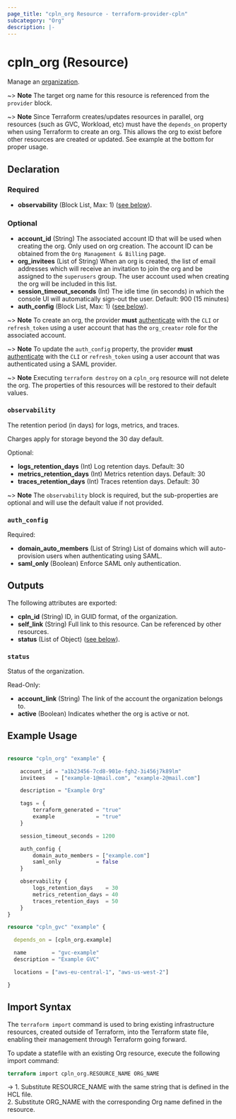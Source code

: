 ```yaml
---
page_title: "cpln_org Resource - terraform-provider-cpln"
subcategory: "Org"
description: |-
---
```


# cpln_org (Resource)

Manage an [organization](https://docs.controlplane.com/reference/org).

~> **Note** The target org name for this resource is referenced from the `provider` block.

~> **Note** Since Terraform creates/updates resources in parallel, org resources (such as GVC, Workload, etc) must have the `depends_on` property when using Terraform to create an org. This allows the org to exist before other resources are created or updated. See example at the bottom for proper usage.

## Declaration

### Required

- **observability** (Block List, Max: 1) ([see below](#nestedblock--observability)).

### Optional

- **account_id** (String) The associated account ID that will be used when creating the org. Only used on org creation. The account ID can be obtained from the `Org Management & Billing` page.
- **org_invitees** (List of String) When an org is created, the list of email addresses which will receive an invitation to join the org and be assigned to the `superusers` group. The user account used when creating the org will be included in this list.
- **session_timeout_seconds** (Int) The idle time (in seconds) in which the console UI will automatically sign-out the user. Default: 900 (15 minutes)
- **auth_config** (Block List, Max: 1) ([see below](#nestedblock--auth_config)).


~> **Note** To create an org, the provider **must** [authenticate](https://registry.terraform.io/providers/controlplane-com/cpln/latest/docs#authentication) with the `CLI` or `refresh_token` using a user account that has the `org_creator` role for the associated account.

~> **Note** To update the `auth_config` property, the provider **must** [authenticate](https://registry.terraform.io/providers/controlplane-com/cpln/latest/docs#authentication) with the `CLI` or `refresh_token` using a user account that was authenticated using a SAML provider.

~> **Note** Executing `terraform destroy` on a `cpln_org` resource will not delete the org. The properties of this resources will be restored to their default values.

<a id="nestedblock--observability"></a>

### `observability`

The retention period (in days) for logs, metrics, and traces.

Charges apply for storage beyond the 30 day default.

Optional:

- **logs_retention_days** (Int) Log retention days. Default: 30
- **metrics_retention_days** (Int) Metrics retention days. Default: 30
- **traces_retention_days** (Int) Traces retention days. Default: 30

~> **Note** The `observability` block is required, but the sub-properties are optional and will use the default value if not provided.

<a id="nestedblock--auth_config"></a>

### `auth_config`

Required:

- **domain_auto_members** (List of String) List of domains which will auto-provision users when authenticating using SAML.
- **saml_only** (Boolean) Enforce SAML only authentication.

## Outputs

The following attributes are exported:

- **cpln_id** (String) ID, in GUID format, of the organization.
- **self_link** (String) Full link to this resource. Can be referenced by other resources.
- **status** (List of Object) ([see below](#nestedblock--status)).

<a id="nestedblock--status"></a>

### `status`

Status of the organization.

Read-Only:

- **account_link** (String) The link of the account the organization belongs to.
- **active** (Boolean) Indicates whether the org is active or not.

## Example Usage

```terraform

resource "cpln_org" "example" {

    account_id = "a1b23456-7cd8-901e-fgh2-3i456j7k89lm"
    invitees   = ["example-1@mail.com", "example-2@mail.com"]

    description = "Example Org"

    tags = {
        terraform_generated = "true"
        example             = "true"
    }

    session_timeout_seconds = 1200

    auth_config {
        domain_auto_members = ["example.com"]
        saml_only           = false
    }

    observability {
        logs_retention_days    = 30
        metrics_retention_days = 40
        traces_retention_days  = 50
    }
}

resource "cpln_gvc" "example" {

  depends_on = [cpln_org.example]

  name        = "gvc-example"
  description = "Example GVC"

  locations = ["aws-eu-central-1", "aws-us-west-2"]

}

```

## Import Syntax

The `terraform import` command is used to bring existing infrastructure resources, created outside of Terraform, into the Terraform state file, enabling their management through Terraform going forward.

To update a statefile with an existing Org resource, execute the following import command:

```terraform
terraform import cpln_org.RESOURCE_NAME ORG_NAME
```

-> 1. Substitute RESOURCE_NAME with the same string that is defined in the HCL file.<br/>2. Substitute ORG_NAME with the corresponding Org name defined in the resource.

